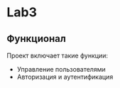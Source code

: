# Lab3 

## Функционал

Проект включает такие функции:
- Управление пользователями
- Авторизация и аутентификация

